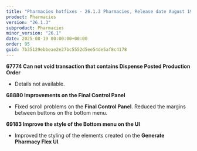 ```yaml
---
title: "Pharmacies hotfixes - 26.1.3 Pharmacies, Release date August 19, 2025 - Hotfixes"
product: Pharmacies
version: "26.1.3"
subproduct: Pharmacies
minor_version: "26.1"
date: 2025-08-19 00:00:00+00:00
order: 95
guid: 7b35129ebbeae2e27bc5552d5ee54de5af8c4178
---
```


<strong>67774 Can not void transaction that contains Dispense Posted Production Order</strong>
<ul><li>Details not available.</li></ul>
<strong>68880 Improvements on the Final Control Panel</strong>
<ul><li>Fixed scroll problems on the <b>Final Control Panel</b>. Reduced the margins between buttons on the bottom menu.</li></ul>
<strong>69183 Improve the style of the Bottom menu on the UI</strong>
<ul><li>Improved the styling of the elements created on the <b>Generate Pharmacy Flex UI</b>.</li></ul>
